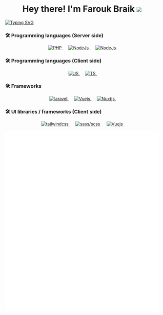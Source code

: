 <h1 align="center">Hey there! I'm Farouk Braik <img src="https://media.giphy.com/media/hvRJCLFzcasrR4ia7z/giphy.gif" width="35"></h1>

[![Typing SVG](https://readme-typing-svg.herokuapp.com/?lines=Hey+there!;You+want+to+know+a+little+secret?;I+love+coding;And+you+should+contact+me;So+that+we+can+work+together!+:\))](https://git.io/typing-svg)

### 🛠️ Programming languages (Server side)

<p align="center">
  &emsp; 
    <a href="https://www.php.net" target="_blank"> 
      <img alt="PHP" src="https://img.shields.io/badge/PHP-777BB4?style=for-the-badge&logo=php&logoColor=white">
    </a> 
  &emsp; 
    <a href="https://nodejs.org/" target="_blank"> 
      <img alt="NodeJs" src="https://img.shields.io/badge/node.js-6DA55F?style=for-the-badge&logo=node.js&logoColor=white">
    </a> 
  &emsp; 
  <a href="https://go.dev/" target="_blank"> 
      <img alt="NodeJs" src="https://img.shields.io/badge/go-%2300ADD8.svg?style=for-the-badge&logo=go&logoColor=white">
    </a> 
  &emsp; 
</p>

### 🛠️ Programming languages (Client side)

<p align="center">
  &emsp; 
    <a href="https://developer.mozilla.org/en-US/docs/Web/JavaScript" target="_blank"> 
      <img alt="JS" src="https://img.shields.io/badge/JavaScript-F7DF1E?style=for-the-badge&logo=javascript&logoColor=black">
    </a> 
  &emsp;
    <a href="https://www.typescriptlang.org/" target="_blank"> 
      <img alt="TS" src="https://img.shields.io/badge/TypeScript-007ACC?style=for-the-badge&logo=typescript&logoColor=white">
    </a> 
  &emsp;
</p>

### 🛠️ Frameworks

<p align="center">
  &emsp;
    <a href="https://laravel.com" target="_blank"> 
      <img alt="laravel" src="https://img.shields.io/badge/Laravel-FF2D20?style=for-the-badge&logo=laravel&logoColor=white">
    </a>
  &emsp;
    <a href="https://vuejs.org/" target="_blank"> 
      <img alt="Vuejs" src="https://img.shields.io/badge/Vue.js-35495E?style=for-the-badge&logo=vue.js&logoColor=4FC08D">
    </a> 
  &emsp;
    <a href="https://nuxtjs.org/" target="_blank"> 
      <img alt="Nuxtjs" src="https://img.shields.io/static/v1?style=for-the-badge&message=Nuxt.js&color=35495E&logo=Nuxt.js&logoColor=00DC82&label=">
    </a> 
  &emsp;
</p>

### 🛠️ UI libraries / frameworks (Client side)

<p align="center">
  &emsp;
    <a href="https://tailwindcss.com/" target="_blank"> 
      <img alt="tailwindcss" src="https://img.shields.io/badge/tailwindcss-%2338B2AC.svg?style=for-the-badge&logo=tailwind-css&logoColor=white">
    </a>
  &emsp;
    <a href="https://sass-lang.com/" target="_blank"> 
      <img alt="sass/scss" src="https://img.shields.io/badge/SCSS-hotpink.svg?style=for-the-badge&logo=SASS&logoColor=white">
    </a> 
  &emsp;
    <a href="https://vuetifyjs.com/" target="_blank"> 
      <img alt="Vuejs" src="https://img.shields.io/static/v1?style=for-the-badge&message=Vuetify&color=1867C0&logo=Vuetify&logoColor=FFFFFF&label=">
    </a> 
  &emsp;
</p>

![](https://github.com/Fa-BRAIK/github-stats/blob/master/generated/overview.svg) ![](https://github.com/Fa-BRAIK/github-stats/blob/master/generated/languages.svg)
